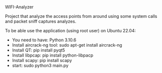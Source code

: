WIFI-Analyzer

Project that analyze the access points from around using some system calls and packet sniff captures analyzes.

To be able use the application (using root user) on Ubuntu 22.04:
* You need to have: Python 3.10.6
* Install aircrack-ng tool: sudo apt-get install aircrack-ng 
* Install QT: pip install pyqt5
* Install libpcap: pip install python-libpacp
* Install scapy: pip install scapy
* start: sudo python3 main.py


